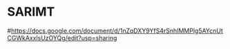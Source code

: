 # SARIMT

#https://docs.google.com/document/d/1nZqDXY9YfS4rSnhIMMPlg5AYcnUtCGWkAxxlsUzOYQg/edit?usp=sharing
